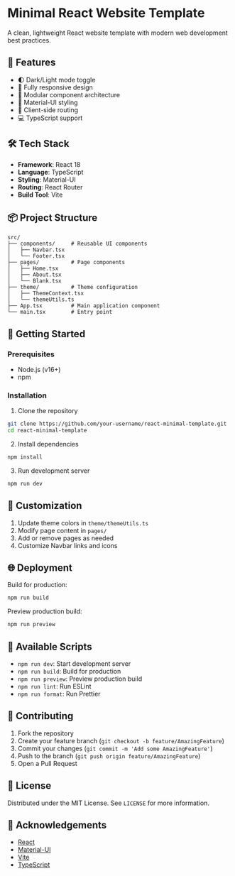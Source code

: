# Minimal React Website Template

A clean, lightweight React website template with modern web development best practices.

## 🚀 Features

- 🌓 Dark/Light mode toggle
- 📱 Fully responsive design
- 🧩 Modular component architecture
- 🎨 Material-UI styling
- 🚦 Client-side routing
- 💻 TypeScript support

## 🛠 Tech Stack

- **Framework**: React 18
- **Language**: TypeScript
- **Styling**: Material-UI
- **Routing**: React Router
- **Build Tool**: Vite

## 📦 Project Structure

```
src/
├── components/     # Reusable UI components
│   ├── Navbar.tsx
│   └── Footer.tsx
├── pages/          # Page components
│   ├── Home.tsx
│   ├── About.tsx
│   └── Blank.tsx
├── theme/          # Theme configuration
│   ├── ThemeContext.tsx
│   └── themeUtils.ts
├── App.tsx         # Main application component
└── main.tsx        # Entry point
```

## 🚀 Getting Started

### Prerequisites
- Node.js (v16+)
- npm

### Installation

1. Clone the repository
```bash
git clone https://github.com/your-username/react-minimal-template.git
cd react-minimal-template
```

2. Install dependencies
```bash
npm install
```

3. Run development server
```bash
npm run dev
```

## 🔧 Customization

1. Update theme colors in `theme/themeUtils.ts`
2. Modify page content in `pages/`
3. Add or remove pages as needed
4. Customize Navbar links and icons

## 🌐 Deployment

Build for production:
```bash
npm run build
```

Preview production build:
```bash
npm run preview
```

## 📝 Available Scripts

- `npm run dev`: Start development server
- `npm run build`: Build for production
- `npm run preview`: Preview production build
- `npm run lint`: Run ESLint
- `npm run format`: Run Prettier

## 🤝 Contributing

1. Fork the repository
2. Create your feature branch (`git checkout -b feature/AmazingFeature`)
3. Commit your changes (`git commit -m 'Add some AmazingFeature'`)
4. Push to the branch (`git push origin feature/AmazingFeature`)
5. Open a Pull Request

## 📄 License

Distributed under the MIT License. See `LICENSE` for more information.

## 🙌 Acknowledgements

- [React](https://reactjs.org/)
- [Material-UI](https://mui.com/)
- [Vite](https://vitejs.dev/)
- [TypeScript](https://www.typescriptlang.org/)
